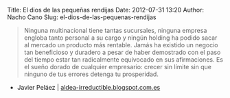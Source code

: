 Title: El dios de las pequeñas rendijas
Date: 2012-07-31 13:20
Author: Nacho Cano
Slug: el-dios-de-las-pequenas-rendijas

> Ninguna multinacional tiene tantas sucursales, ninguna empresa engloba
> tanto personal a su cargo y ningún holding ha podido sacar al mercado
> un producto más rentable. Jamás ha existido un negocio tan beneficioso
> y duradero a pesar de haber demostrado con el paso del tiempo estar
> tan radicalmente equivocado en sus afirmaciones. Es el sueño dorado de
> cualquier empresario: crecer sin límite sin que ninguno de tus errores
> detenga tu prosperidad.

- Javier Peláez | [aldea-irreductible.blogspot.com.es][]

  [aldea-irreductible.blogspot.com.es]: http://aldea-irreductible.blogspot.com.es/2012/07/el-dios-de-las-pequenas-rendijas.html
    "El dios de las pequeñas rendijas"
